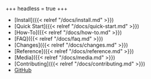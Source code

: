 +++
headless = true
+++

- [Install]({{< relref "/docs/install.md" >}})
- [Quick Start]({{< relref "/docs/quick-start.md" >}})
- [How-To]({{< relref "/docs/how-to.md" >}})
- [FAQ]({{< relref "/docs/faq.md" >}})
- [Changes]({{< relref "/docs/changes.md" >}})
- [Reference]({{< relref "/docs/reference.md" >}})
- [Media]({{< relref "/docs/media.md" >}})
- [Contributing]({{< relref "/docs/contributing.md" >}})
- [GitHub](https://github.com/twpayne/chezmoi)
